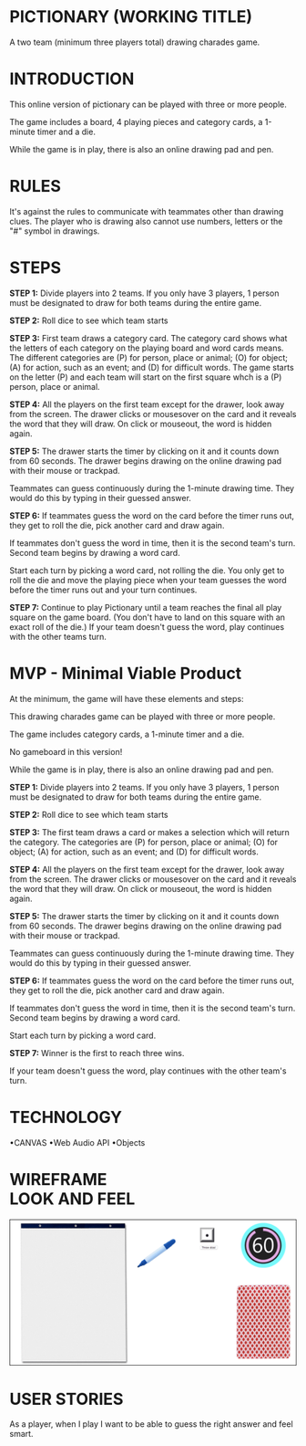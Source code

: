 <h1>PICTIONARY (WORKING TITLE)</h1>

A two team (minimum three players total) drawing charades game.



<h1>INTRODUCTION</h1>

This online version of pictionary can be played with three or more people.

The game includes a board, 4 playing pieces and category cards, a 1-minute timer and a die. 

While the game is in play, there is also an online drawing pad and pen.



<h1>RULES</h1>

It's against the rules to communicate with teammates other than drawing clues. The player who is drawing also cannot use numbers, letters or the "#" symbol in drawings.
 


<h1>STEPS</h1>

**STEP 1:**
Divide players into 2 teams. If you only have 3 players, 1 person must be designated to draw for both teams during the entire game.

**STEP 2:**
Roll dice to see which team starts

**STEP 3:**
First team draws a category card. The category card shows what the letters of each category on the playing board and word cards means. The different categories are (P) for person, place or animal; (O) for object; (A) for action, such as an event; and (D) for difficult words. The game starts on the letter (P) and each team will start on the first square whch is a (P) person, place or animal.

**STEP 4:**
All the players on the first team except for the drawer, look away from the screen. The drawer clicks or mousesover on the card and it reveals the word that they will draw. On click or mouseout, the word is hidden again.

**STEP 5:**
The drawer starts the timer by clicking on it and it counts down from 60 seconds. The drawer begins drawing on the online drawing pad with their mouse or trackpad.
 
Teammates can guess continuously during the 1-minute drawing time. They would do this by typing in their guessed answer. 

**STEP 6:**
If teammates guess the word on the card before the timer runs out, they get to roll the die, pick another card and draw again.

If teammates don't guess the word in time, then it is the second team's turn. Second team begins by drawing a word card.

Start each turn by picking a word card, not rolling the die. You only get to roll the die and move the playing piece when your team guesses the word before the timer runs out and your turn continues.

**STEP 7:**
Continue to play Pictionary until a team reaches the final all play square on the game board. (You don't have to land on this square with an exact roll of the die.) If your team doesn't guess the word, play continues with the other teams turn.




<h1>MVP - Minimal Viable Product</h1>

At the minimum, the game will have these elements and steps:

This drawing charades game can be played with three or more people.

The game includes category cards, a 1-minute timer and a die. 

No gameboard in this version!

While the game is in play, there is also an online drawing pad and pen.


**STEP 1:**
Divide players into 2 teams. If you only have 3 players, 1 person must be designated to draw for both teams during the entire game.

**STEP 2:**
Roll dice to see which team starts

**STEP 3:**
The first team draws a card or makes a selection which will return the category. The categories are (P) for person, place or animal; (O) for object; (A) for action, such as an event; and (D) for difficult words.  

**STEP 4:**
All the players on the first team except for the drawer, look away from the screen. The drawer clicks or mousesover on the card and it reveals the word that they will draw. On click or mouseout, the word is hidden again.

**STEP 5:**
The drawer starts the timer by clicking on it and it counts down from 60 seconds. The drawer begins drawing on the online drawing pad with their mouse or trackpad.
 
Teammates can guess continuously during the 1-minute drawing time. They would do this by typing in their guessed answer.

**STEP 6:**
If teammates guess the word on the card before the timer runs out, they get to roll the die, pick another card and draw again.

If teammates don't guess the word in time, then it is the second team's turn. Second team begins by drawing a word card.

Start each turn by picking a word card.


**STEP 7:**
Winner is the first to reach three wins.

If your team doesn't guess the word, play continues with the other team's turn.



<h1>TECHNOLOGY</h1>

•CANVAS
•Web Audio API
•Objects




<h1>WIREFRAME<br>LOOK AND FEEL</h1>

![Alt text](images/wireframe.png)





<h1>USER STORIES</h1>

As a player, when I play I want to be able to guess the right answer and feel smart.